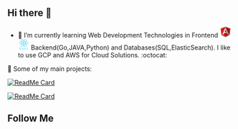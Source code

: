 ## Hi there 👋

- 🌱 I’m currently learning Web Development Technologies in Frontend <img src="https://raw.githubusercontent.com/devicons/devicon/master/icons/angularjs/angularjs-original.svg" alt="angular-js" width="25" height="25" />  <img src="https://raw.githubusercontent.com/devicons/devicon/master/icons/react/react-original-wordmark.svg" alt="react" width="25" height="25" /> Backend(Go,JAVA,Python) 
 and Databases(SQL,ElasticSearch). I like to use GCP and AWS for Cloud Solutions. :octocat:

🚀 Some of my main projects:

[![ReadMe Card](https://github-readme-stats.vercel.app/api/pin/?username=airusong&repo=portfolio)](https://github.com/airusong/portfolio)

[![ReadMe Card](https://github-readme-stats.vercel.app/api/pin/?username=airusong&repo=Risc)](https://github.com/airusong/Risc)

## Follow Me

<!--
**airusong/airusong** is a ✨ _special_ ✨ repository because its `README.md` (this file) appears on your GitHub profile.

Here are some ideas to get you started:

- 🔭 I’m currently working on ...
- 🌱 I’m currently learning ...
- 👯 I’m looking to collaborate on ...
- 🤔 I’m looking for help with ...
- 💬 Ask me about ...
- 📫 How to reach me: ...
- 😄 Pronouns: ...
- ⚡ Fun fact: ...
-->
